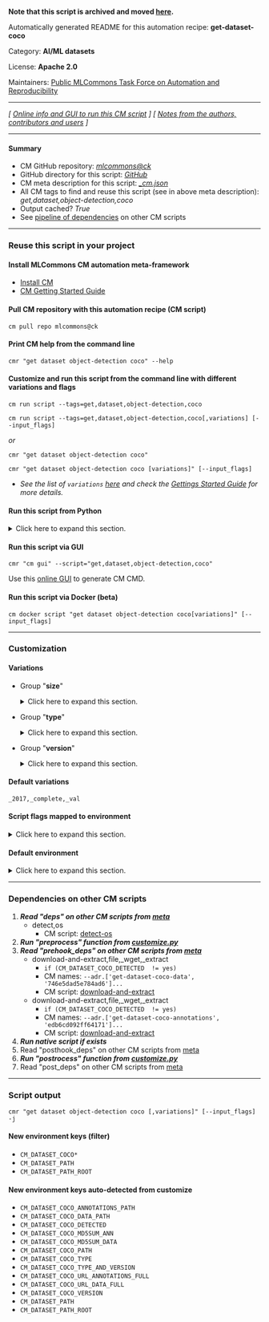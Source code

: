 **Note that this script is archived and moved [here](https://github.com/mlcommons/cm4mlops/tree/main/script/get-dataset-coco).**



Automatically generated README for this automation recipe: **get-dataset-coco**

Category: **AI/ML datasets**

License: **Apache 2.0**

Maintainers: [Public MLCommons Task Force on Automation and Reproducibility](https://github.com/mlcommons/ck/blob/master/docs/taskforce.md)

---
*[ [Online info and GUI to run this CM script](https://access.cknowledge.org/playground/?action=scripts&name=get-dataset-coco,c198e1f60ac6445c) ] [ [Notes from the authors, contributors and users](README-extra.md) ]*

---
#### Summary

* CM GitHub repository: *[mlcommons@ck](https://github.com/mlcommons/ck/tree/dev/cm-mlops)*
* GitHub directory for this script: *[GitHub](https://github.com/mlcommons/ck/tree/dev/cm-mlops/script/get-dataset-coco)*
* CM meta description for this script: *[_cm.json](_cm.json)*
* All CM tags to find and reuse this script (see in above meta description): *get,dataset,object-detection,coco*
* Output cached? *True*
* See [pipeline of dependencies](#dependencies-on-other-cm-scripts) on other CM scripts


---
### Reuse this script in your project

#### Install MLCommons CM automation meta-framework

* [Install CM](https://access.cknowledge.org/playground/?action=install)
* [CM Getting Started Guide](https://github.com/mlcommons/ck/blob/master/docs/getting-started.md)

#### Pull CM repository with this automation recipe (CM script)

```cm pull repo mlcommons@ck```

#### Print CM help from the command line

````cmr "get dataset object-detection coco" --help````

#### Customize and run this script from the command line with different variations and flags

`cm run script --tags=get,dataset,object-detection,coco`

`cm run script --tags=get,dataset,object-detection,coco[,variations] [--input_flags]`

*or*

`cmr "get dataset object-detection coco"`

`cmr "get dataset object-detection coco [variations]" [--input_flags]`


* *See the list of `variations` [here](#variations) and check the [Gettings Started Guide](https://github.com/mlcommons/ck/blob/dev/docs/getting-started.md) for more details.*

#### Run this script from Python

<details>
<summary>Click here to expand this section.</summary>

```python

import cmind

r = cmind.access({'action':'run'
                  'automation':'script',
                  'tags':'get,dataset,object-detection,coco'
                  'out':'con',
                  ...
                  (other input keys for this script)
                  ...
                 })

if r['return']>0:
    print (r['error'])

```

</details>


#### Run this script via GUI

```cmr "cm gui" --script="get,dataset,object-detection,coco"```

Use this [online GUI](https://cKnowledge.org/cm-gui/?tags=get,dataset,object-detection,coco) to generate CM CMD.

#### Run this script via Docker (beta)

`cm docker script "get dataset object-detection coco[variations]" [--input_flags]`

___
### Customization


#### Variations

  * Group "**size**"
    <details>
    <summary>Click here to expand this section.</summary>

    * **`_complete`** (default)
      - Environment variables:
        - *CM_DATASET_COCO_SIZE*: `complete`
      - Workflow:
    * `_small`
      - Environment variables:
        - *CM_DATASET_COCO_SIZE*: `small`
      - Workflow:

    </details>


  * Group "**type**"
    <details>
    <summary>Click here to expand this section.</summary>

    * `_train`
      - Environment variables:
        - *CM_DATASET_COCO_TYPE*: `train`
      - Workflow:
    * **`_val`** (default)
      - Environment variables:
        - *CM_DATASET_COCO_TYPE*: `val`
      - Workflow:

    </details>


  * Group "**version**"
    <details>
    <summary>Click here to expand this section.</summary>

    * **`_2017`** (default)
      - Environment variables:
        - *CM_DATASET_COCO_VERSION*: `2017`
      - Workflow:

    </details>


#### Default variations

`_2017,_complete,_val`

#### Script flags mapped to environment
<details>
<summary>Click here to expand this section.</summary>

* `--from=value`  &rarr;  `CM_FROM=value`
* `--home=value`  &rarr;  `CM_HOME_DIR=value`
* `--store=value`  &rarr;  `CM_STORE=value`
* `--to=value`  &rarr;  `CM_TO=value`

**Above CLI flags can be used in the Python CM API as follows:**

```python
r=cm.access({... , "from":...}
```

</details>

#### Default environment

<details>
<summary>Click here to expand this section.</summary>

These keys can be updated via `--env.KEY=VALUE` or `env` dictionary in `@input.json` or using script flags.


</details>

___
### Dependencies on other CM scripts


  1. ***Read "deps" on other CM scripts from [meta](https://github.com/mlcommons/ck/tree/dev/cm-mlops/script/get-dataset-coco/_cm.json)***
     * detect,os
       - CM script: [detect-os](https://github.com/mlcommons/ck/tree/master/cm-mlops/script/detect-os)
  1. ***Run "preprocess" function from [customize.py](https://github.com/mlcommons/ck/tree/dev/cm-mlops/script/get-dataset-coco/customize.py)***
  1. ***Read "prehook_deps" on other CM scripts from [meta](https://github.com/mlcommons/ck/tree/dev/cm-mlops/script/get-dataset-coco/_cm.json)***
     * download-and-extract,file,_wget,_extract
       * `if (CM_DATASET_COCO_DETECTED  != yes)`
       * CM names: `--adr.['get-dataset-coco-data', '746e5dad5e784ad6']...`
       - CM script: [download-and-extract](https://github.com/mlcommons/ck/tree/master/cm-mlops/script/download-and-extract)
     * download-and-extract,file,_wget,_extract
       * `if (CM_DATASET_COCO_DETECTED  != yes)`
       * CM names: `--adr.['get-dataset-coco-annotations', 'edb6cd092ff64171']...`
       - CM script: [download-and-extract](https://github.com/mlcommons/ck/tree/master/cm-mlops/script/download-and-extract)
  1. ***Run native script if exists***
  1. Read "posthook_deps" on other CM scripts from [meta](https://github.com/mlcommons/ck/tree/dev/cm-mlops/script/get-dataset-coco/_cm.json)
  1. ***Run "postrocess" function from [customize.py](https://github.com/mlcommons/ck/tree/dev/cm-mlops/script/get-dataset-coco/customize.py)***
  1. Read "post_deps" on other CM scripts from [meta](https://github.com/mlcommons/ck/tree/dev/cm-mlops/script/get-dataset-coco/_cm.json)

___
### Script output
`cmr "get dataset object-detection coco [,variations]" [--input_flags] -j`
#### New environment keys (filter)

* `CM_DATASET_COCO*`
* `CM_DATASET_PATH`
* `CM_DATASET_PATH_ROOT`
#### New environment keys auto-detected from customize

* `CM_DATASET_COCO_ANNOTATIONS_PATH`
* `CM_DATASET_COCO_DATA_PATH`
* `CM_DATASET_COCO_DETECTED`
* `CM_DATASET_COCO_MD5SUM_ANN`
* `CM_DATASET_COCO_MD5SUM_DATA`
* `CM_DATASET_COCO_PATH`
* `CM_DATASET_COCO_TYPE`
* `CM_DATASET_COCO_TYPE_AND_VERSION`
* `CM_DATASET_COCO_URL_ANNOTATIONS_FULL`
* `CM_DATASET_COCO_URL_DATA_FULL`
* `CM_DATASET_COCO_VERSION`
* `CM_DATASET_PATH`
* `CM_DATASET_PATH_ROOT`
